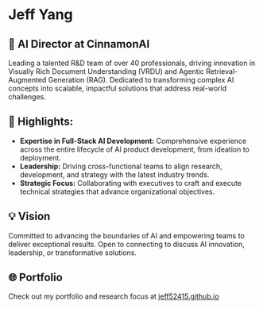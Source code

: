 # Jeff Yang

## 🚀 AI Director at CinnamonAI
Leading a talented R&D team of over 40 professionals, driving innovation in Visually Rich Document Understanding (VRDU) and Agentic Retrieval-Augmented Generation (RAG). Dedicated to transforming complex AI concepts into scalable, impactful solutions that address real-world challenges.

## 🔑 Highlights:
- **Expertise in Full-Stack AI Development:** Comprehensive experience across the entire lifecycle of AI product development, from ideation to deployment.
- **Leadership:** Driving cross-functional teams to align research, development, and strategy with the latest industry trends.
- **Strategic Focus:** Collaborating with executives to craft and execute technical strategies that advance organizational objectives.

## 💡 Vision
Committed to advancing the boundaries of AI and empowering teams to deliver exceptional results. Open to connecting to discuss AI innovation, leadership, or transformative solutions.

## 🌐 Portfolio
Check out my portfolio and research focus at [jeff52415.github.io](https://jeff52415.github.io)


